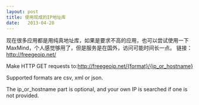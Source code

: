 ```yaml
---
layout: post
title: 使用现成的IP地址库
date:   2013-04-28
---
```


现在很多应用都是用纯真地址库，如果是要求不高的应用，也可以尝试使用一下MaxMind，个人感觉够用了，但是服务是在国外，访问可能时间长一点。
链接：http://freegeoip.net/
 
Make HTTP GET requests to:http://freegeoip.net/{format}/{ip_or_hostname}

Supported formats are csv, xml or json.

The ip_or_hostname part is optional, and your own IP is searched if one is not provided.
